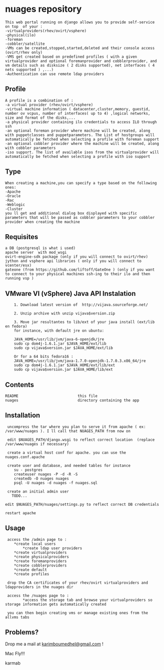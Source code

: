 nuages repository
================


    This web portal running on django allows you to provide self-service  on top  of your :
    -virtualproviders(rhev/ovirt/vsphere)
    -physical(ilo)
    -foreman
    -cobbler/satellite
    -VMs can be created,stopped,started,deleted and their console access (ovirt/rhev only)
    -VMS get created based on predefined profiles ( with a given virtualprovider and optional foremanprovider and cobblerprovider, and vm details such as disksize ( 2 disks supported), net interfaces ( 4 nets supported ) ,...)
    -Authentication can use remote ldap providers

Profile
------------
    A profile is a combination of :
    -a virtual provider (rhev/ovirt/vsphere)
    -virtual machine information ( datacenter,cluster,memory, guestid, number ov vcpus, number of interfaces( up to 4) ,logical networks, size and format of the disks,...
    -a physical provider containing ilo credentials to access ILO through ssh
    -an optional foreman provider where machine will be created, along with puppetclasses and puppetparameters. The List of hostgroups will automatically be fetched when selecting a profile with foreman support
    -an optional cobbler provider where the machine will be created, along with cobbler parameters
    -iso support. The list of available isos from the virtualprovider will automatically be fetched when selecting a profile with iso support
     
Type
------------
    When creating a machine,you can specify a type based on the following ones:
    -Apache
    -Oracle
    -Rac
    -Weblogic
    -Cluster
    you ll get and additional dialog box displayed with specific parameters that will be passed as cobbler parameters to your cobbler provider when creating the machine



Requisites
------------

    a DB (postgresql is what i used)
    apache server  with mod_wsgi
    ovirt-engine-sdk package (only if you will connect to ovirt/rhev)
    jython and vsphere api libraries ( only if you will connect to vcenter/esx)
    gateone (from https://github.com/liftoff/GateOne ) (only if you want to connect to your physical machines ssh-ing to their ilo and then running vsp )

VMware VI (vSphere) Java API Instalation
------------

        1. Download latest version of  http://vijava.sourceforge.net/

        2. Unzip archive with unzip vijava$version.zip

        3. Move jar resultantes to lib/ext of your java install (ext/lib en fedora)
        for instance, with default jre on ubuntu:

        JAVA_HOME=/usr/lib/jvm/java-6-openjdk/jre
        sudo cp dom4j-1.6.1.jar $JAVA_HOME/ext/lib
        sudo cp vijava$version.jar $JAVA_HOME/ext/lib

        Or for a 64 bits fedora16 :
        JAVA_HOME=/usr/lib/jvm/java-1.7.0-openjdk-1.7.0.3.x86_64/jre
        sudo cp dom4j-1.6.1.jar $JAVA_HOME/ext/lib/ext
        sudo cp vijava$version.jar $JAVA_HOME/lib/ext




Contents
--------

    README                           this file
    nuages                           directory containing the app
                                                            

Installation 
---------
     
     uncompress the tar where you plan to serve it from apache ( ex: /var/www/nuages ). I ll call that NUAGES_PATH from now on 
	
     edit $NUAGES_PATH/django.wsgi to reflect correct location  (replace /var/www/nuages if necessary)                                                       

     create a virtual host conf for apache. you can use the nuages.conf.apache 

     create user and database, and needed tables for instance
        su - postgres
        createuser nuages -P -d -R -S
        createdb -O nuages nuages
        psql -U nuages -d nuages -f nuages.sql

     create an initial admin user
       TODO...
    
    edit $NUAGES_PATH/nuages/settings.py to reflect correct DB credentials

    restart apache

 
Usage
---------
	
     access the /admin page to :
		*create local users
    		*create ldap user providers 
		*create virtualproviders
		*create physicalproviders
		*create foremanproviders
		*create cobblerproviders
		*create default
		*create profiles
	
     drop the CA certificates of your rhev/ovirt virtualproviders and ldapproviders in the nuages dir

     access the /nuages page to :
     		*access the storage tab and browse your virtualproviders so storage information gets automatically created
     
     you can then begin creating vms or manage existing ones from the allvms tabs

                                                                                                                                                                               
Problems?                                                                                                                                                                      
---------

Drop me a mail at karimboumedhel@gmail.com !

Mac Fly!!!

karmab
